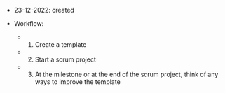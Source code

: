 - 23-12-2022: created

- Workflow:
	- 1. Create a template
	- 2. Start a scrum project
	- 3. At the milestone or at the end of the scrum project, think of any ways to improve the template
